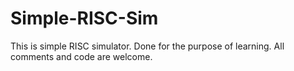 Simple-RISC-Sim
===============

This is simple RISC simulator.  Done for the purpose of learning.  All comments and code are welcome.